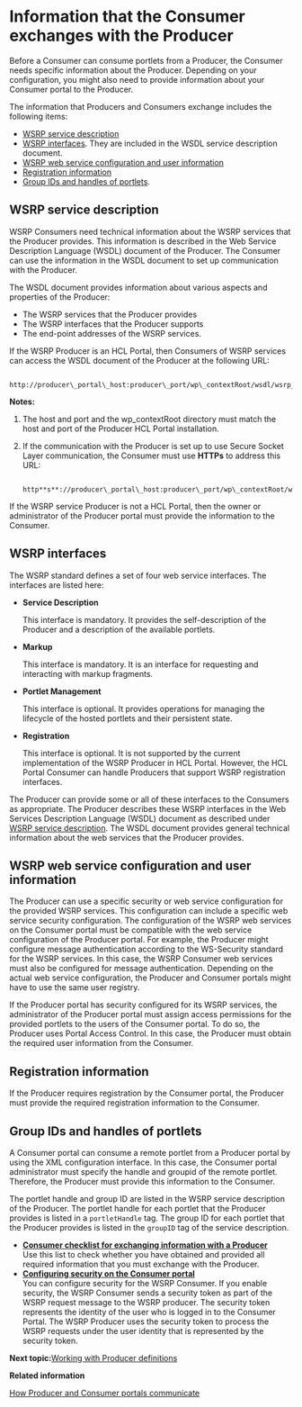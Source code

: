 # Information that the Consumer exchanges with the Producer

Before a Consumer can consume portlets from a Producer, the Consumer needs specific information about the Producer. Depending on your configuration, you might also need to provide information about your Consumer portal to the Producer.

The information that Producers and Consumers exchange includes the following items:

-   [WSRP service description](wsrpc_cons_get_info.md#web_srvc_dscrpt)
-   [WSRP interfaces](wsrpc_cons_get_info.md#wsrp_if). They are included in the WSDL service description document.
-   [WSRP web service configuration and user information](wsrpc_cons_get_info.md#wsrp_wscfg_userinfo)
-   [Registration information](wsrpc_cons_get_info.md#rgstr_info)
-   [Group IDs and handles of portlets](wsrpc_cons_get_info.md#groupid_handle).

## WSRP service description

WSRP Consumers need technical information about the WSRP services that the Producer provides. This information is described in the Web Service Description Language \(WSDL\) document of the Producer. The Consumer can use the information in the WSDL document to set up communication with the Producer.

The WSDL document provides information about various aspects and properties of the Producer:

-   The WSRP services that the Producer provides
-   The WSRP interfaces that the Producer supports
-   The end-point addresses of the WSRP services.

If the WSRP Producer is an HCL Portal, then Consumers of WSRP services can access the WSDL document of the Producer at the following URL:

```
 http://producer\_portal\_host:producer\_port/wp\_contextRoot/wsdl/wsrp_service.wsdl
```

**Notes:**

1.  The host and port and the wp\_contextRoot directory must match the host and port of the Producer HCL Portal installation.
2.  If the communication with the Producer is set up to use Secure Socket Layer communication, the Consumer must use **HTTPs** to address this URL:

    ```
     http**s**://producer\_portal\_host:producer\_port/wp\_contextRoot/wsdl/wsrp_service.wsdl
    ```


If the WSRP service Producer is not a HCL Portal, then the owner or administrator of the Producer portal must provide the information to the Consumer.

## WSRP interfaces

The WSRP standard defines a set of four web service interfaces. The interfaces are listed here:

-   **Service Description**

    This interface is mandatory. It provides the self-description of the Producer and a description of the available portlets.

-   **Markup**

    This interface is mandatory. It is an interface for requesting and interacting with markup fragments.

-   **Portlet Management**

    This interface is optional. It provides operations for managing the lifecycle of the hosted portlets and their persistent state.

-   **Registration**

    This interface is optional. It is not supported by the current implementation of the WSRP Producer in HCL Portal. However, the HCL Portal Consumer can handle Producers that support WSRP registration interfaces.


The Producer can provide some or all of these interfaces to the Consumers as appropriate. The Producer describes these WSRP interfaces in the Web Services Description Language \(WSDL\) document as described under [WSRP service description](wsrpc_cons_get_info.md#web_srvc_dscrpt). The WSDL document provides general technical information about the web services that the Producer provides.

## WSRP web service configuration and user information

The Producer can use a specific security or web service configuration for the provided WSRP services. This configuration can include a specific web service security configuration. The configuration of the WSRP web services on the Consumer portal must be compatible with the web service configuration of the Producer portal. For example, the Producer might configure message authentication according to the WS-Security standard for the WSRP services. In this case, the WSRP Consumer web services must also be configured for message authentication. Depending on the actual web service configuration, the Producer and Consumer portals might have to use the same user registry.

If the Producer portal has security configured for its WSRP services, the administrator of the Producer portal must assign access permissions for the provided portlets to the users of the Consumer portal. To do so, the Producer uses Portal Access Control. In this case, the Producer must obtain the required user information from the Consumer.

## Registration information

If the Producer requires registration by the Consumer portal, the Producer must provide the required registration information to the Consumer.

## Group IDs and handles of portlets

A Consumer portal can consume a remote portlet from a Producer portal by using the XML configuration interface. In this case, the Consumer portal administrator must specify the handle and groupid of the remote portlet. Therefore, the Producer must provide this information to the Consumer.

The portlet handle and group ID are listed in the WSRP service description of the Producer. The portlet handle for each portlet that the Producer provides is listed in a `portletHandle` tag. The group ID for each portlet that the Producer provides is listed in the `groupID` tag of the service description.

-   **[Consumer checklist for exchanging information with a Producer](../admin-system/wsrpr_cons_chklst.md)**  
Use this list to check whether you have obtained and provided all required information that you must exchange with the Producer.
-   **[Configuring security on the Consumer portal](../admin-system/wsrpt_cons_prep_sec.md)**  
You can configure security for the WSRP Consumer. If you enable security, the WSRP Consumer sends a security token as part of the WSRP request message to the WSRP producer. The security token represents the identity of the user who is logged in to the Consumer Portal. The WSRP Producer uses the security token to process the WSRP requests under the user identity that is represented by the security token.


**Next topic:**[Working with Producer definitions](../admin-system/wsrpt_cons_creat_prod.md)

**Related information**  


[How Producer and Consumer portals communicate](../admin-system/wsrpc_comint.md)


